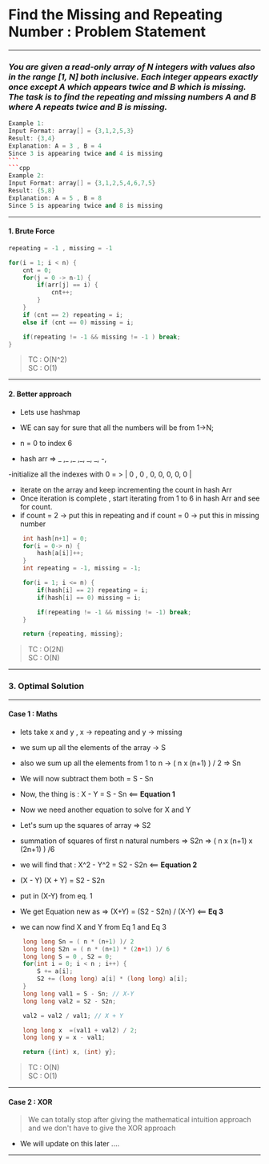# Find the Missing and Repeating Number : Problem Statement

---

### _You are given a read-only array of N integers with values also in the range [1, N] both inclusive. Each integer appears exactly once except A which appears twice and B which is missing. The task is to find the repeating and missing numbers A and B where A repeats twice and B is missing._

````cpp
Example 1:
Input Format: array[] = {3,1,2,5,3}
Result: {3,4}
Explanation: A = 3 , B = 4
Since 3 is appearing twice and 4 is missing
```
```cpp
Example 2:
Input Format: array[] = {3,1,2,5,4,6,7,5}
Result: {5,8}
Explanation: A = 5 , B = 8
Since 5 is appearing twice and 8 is missing
````

---

#### 1. Brute Force

```cpp
repeating = -1 , missing = -1

for(i = 1; i < n) {
    cnt = 0;
    for(j = 0 -> n-1) {
        if(arr[j] == i) {
            cnt++;
        }
    }
    if (cnt == 2) repeating = i;
    else if (cnt == 0) missing = i;

    if(repeating != -1 && missing != -1 ) break;
}
```

> TC : O(N^2) <br>
> SC : O(1)

---

#### 2. Better approach

- Lets use hashmap

- WE can say for sure that all the numbers will be from 1->N;
- n = 0 to index 6
- hash arr => _ ,_ ,_ ,_, _, _, -,

-initialize all the indexes with 0 = > | 0 , 0 , 0, 0, 0, 0, 0 |

- iterate on the array and keep incrementing the count in hash Arr
- Once iteration is complete , start iterating from 1 to 6 in hash Arr and see for count.
- if count = 2 -> put this in repeating and if count = 0 -> put this in missing number

```cpp
    int hash[n+1] = 0;
    for(i = 0-> n) {
        hash[a[i]]++;
    }
    int repeating = -1, missing = -1;

    for(i = 1; i <= n) {
        if(hash[i] == 2) repeating = i;
        if(hash[i] == 0) missing = i;

        if(repeating != -1 && missing != -1) break;
    }

    return {repeating, missing};
```

> TC : O(2N) <br>
> SC : O(N)

---

### 3. Optimal Solution

---

#### Case 1 : Maths

- lets take x and y , x -> repeating and y -> missing
- we sum up all the elements of the array -> S
- also we sum up all the elements from 1 to n -> ( n x (n+1) ) / 2 => Sn
- We will now subtract them both = S - Sn
- Now, the thing is : X - Y = S - Sn <== **Equation 1**
- Now we need another equation to solve for X and Y

- Let's sum up the squares of array => S2
- summation of squares of first n natural numbers => S2n => ( n x (n+1) x (2n+1) ) /6
- we will find that : X^2 - Y^2 = S2 - S2n <== **Equation 2**
- (X - Y) (X + Y) = S2 - S2n
- put in (X-Y) from eq. 1
- We get Equation new as => (X+Y) = (S2 - S2n) / (X-Y) <== **Eq 3**
- we can now find X and Y from Eq 1 and Eq 3

```cpp
    long long Sn = ( n * (n+1) )/ 2
    long long S2n = ( n * (n+1) * (2n+1) )/ 6
    long long S = 0 , S2 = 0;
    for(int i = 0; i < n ; i++) {
        S += a[i];
        S2 += (long long) a[i] * (long long) a[i];
    }
    long long val1 = S - Sn; // X-Y
    long long val2 = S2 - S2n;

    val2 = val2 / val1; // X + Y

    long long x  =(val1 + val2) / 2;
    long long y = x - val1;

    return {(int) x, (int) y};

```

> TC : O(N) <br>
> SC : O(1)

---

#### Case 2 : XOR

> We can totally stop after giving the mathematical intuition approach and we don't have to give the XOR approach

- We will update on this later ....

---
